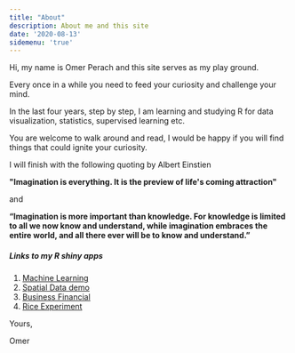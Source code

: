 ```yaml
---
title: "About"
description: About me and this site
date: '2020-08-13'
sidemenu: 'true'
---
```


Hi, my name is Omer Perach and this site serves as my play ground.

Every once in a while you need to feed your curiosity and challenge your mind.  

In the last four years, step by step, I am learning and studying R for data visualization, statistics, supervised learning etc.

You are welcome to walk around and read, I would be happy if you will find things that could ignite your curiosity.

I will finish with the following quoting by Albert Einstien

**"Imagination is everything. It is the preview of life's coming attraction"**

and 

**“Imagination is more important than knowledge. For knowledge is limited to all we now know and understand, while imagination embraces the entire world, and all there ever will be to know and understand.”**


##### Links to my R shiny apps
1. [Machine Learning](https://omerperach.shinyapps.io/macinelearning/)
2. [Spatial Data demo]( https://omerperach.shinyapps.io/yazamut01/)
3. [Business Financial](https://omerperach.shinyapps.io/business_generalize/)
4. [Rice Experiment](https://omerperach.shinyapps.io/prototype_0/)

Yours,

Omer




